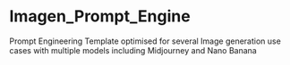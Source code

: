 # Imagen_Prompt_Engine
Prompt Engineering Template optimised for several Image generation use cases with multiple models including Midjourney and Nano Banana
